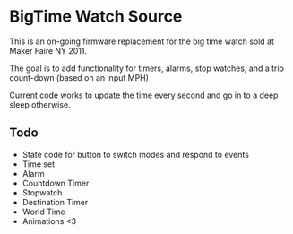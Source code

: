 BigTime Watch Source
====================

This is an on-going firmware replacement for the big time watch sold at Maker Faire NY 2011.

The goal is to add functionality for timers, alarms, stop watches, and a trip count-down (based on an input MPH)

Current code works to update the time every second and go in to a deep sleep otherwise.

Todo
----

* State code for button to switch modes and respond to events
* Time set
* Alarm
* Countdown Timer
* Stopwatch
* Destination Timer
* World Time
* Animations <3
